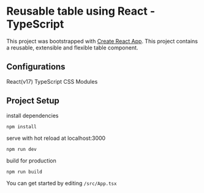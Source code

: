 # Reusable table using React - TypeScript

This project was bootstrapped with [Create React App](https://github.com/facebook/create-react-app).
This project contains a reusable, extensible and flexible table component.

## Configurations
React(v17)
TypeScript
CSS Modules

## Project Setup

install dependencies

```npm install```

serve with hot reload at localhost:3000

```npm run dev```

build for production

```npm run build ```

You can get started by editing ```/src/App.tsx```

